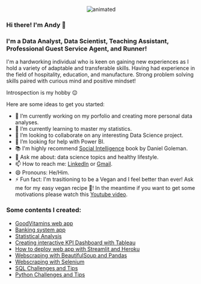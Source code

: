 <p align="center"> 
  <img src="https://user-images.githubusercontent.com/70767722/124357412-5a132880-dbe9-11eb-8faa-331eead738c7.gif" alt="animated" />
</p>

### Hi there! I'm Andy 👋
### I'm a Data Analyst, Data Scientist, Teaching Assistant, Professional Guest Service Agent, and Runner!

I'm a hardworking individual who is keen on gaining new experiences as I hold a variety of adaptable and transferable skills. Having had experience in the field of hospitality, education, and manufacture. Strong problem solving skills paired with curious mind and positive mindset!

Introspection is my hobby :relieved:

Here are some ideas to get you started:

- 🔭 I’m currently working on my porfolio and creating more personal data analyses.
- 🌱 I’m currently learning to master my statistics.
- 👯 I’m looking to collaborate on any interesting Data Science project.
- 🤔 I’m looking for help with Power BI.
- :books: I'm highly recommend [Social Intelligence](https://www.youtube.com/watch?v=-hoo_dIOP8k) book by Daniel Goleman.
- 💬 Ask me about: data science topics and healthy lifestyle.
- 📫 How to reach me: [LinkedIn](https://www.linkedin.com/in/andyphamto/) or [Gmail](https://www.aqpham02@gmail.com).
- 😄 Pronouns: He/Him.
- ⚡ Fun fact: I'm trasitioning to be a Vegan and I feel better than ever! Ask me for my easy vegan recipe :herb:! In the meantime if you want to get some motivations please watch this [Youtube video](https://www.youtube.com/watch?v=iuOa3avtdNA).

### Some contents I created:

* [GoodVitamins web app](https://github.com/Andy-Pham-72/GoodVitamins)
* [Banking system app](https://github.com/Andy-Pham-72/banking-system)
* [Statistical Analysis](https://github.com/Andy-Pham-72/Statistical-Analysis)
* [Creating interactive KPI Dashboard with Tableau](https://github.com/Andy-Pham-72/Creating-a-KPI-Dashboard-with-Tableau)
* [How to deploy web app with Streamlit and Heroku](https://github.com/Andy-Pham-72/How-To-Deploy-WebApp-with-Streamlit-Heroku)
* [Webscraping with BeautifulSoup and Pandas](https://github.com/Andy-Pham-72/Web-Scraping-with-BeautifulSoup-and-Pandas)
* [Webscraping with Selenium](https://github.com/Andy-Pham-72/Web-Scraping-with-Selenium)
* [SQL Challenges and Tips](https://github.com/Andy-Pham-72/SQL-Challenge-Questions)
* [Python Challenges and Tips](https://github.com/Andy-Pham-72/Python-Challenge-Questions)

